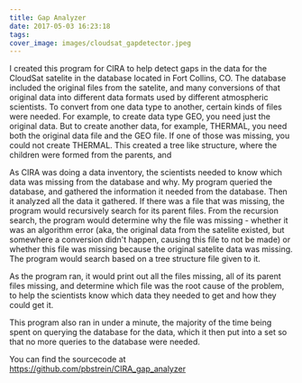 ```yaml
---
title: Gap Analyzer
date: 2017-05-03 16:23:18
tags:
cover_image: images/cloudsat_gapdetector.jpeg
---
```


I created this program for CIRA to help detect gaps in the data for the CloudSat satelite in the database located in Fort Collins, CO. The database included the original files from the satelite, and many conversions of that original data into different data formats used by different atmospheric scientists. To convert from one data type to another, certain kinds of files were needed. For example, to create data type GEO, you need just the original data. But to create another data, for example, THERMAL, you need both the original data file and the GEO file. If one of those was missing, you could not create THERMAL. This created a tree like structure, where the children were formed from the parents, and 

As CIRA was doing a data inventory, the scientists needed to know which data was missing from the database and why. My program queried the database, and gathered the information it needed from the database. Then it analyzed all the data it gathered. If there was a file that was missing, the program would recursively search for its parent files. From the recursion search, the program would determine why the file was missing - whether it was an algorithm error (aka, the original data from the satelite existed, but somewhere a conversion didn't happen, causing this file to not be made) or whether this file was missing because the original satelite data was missing. The program would search based on a tree structure file given to it.

As the program ran, it would print out all the files missing, all of its parent files missing, and determine which file was the root cause of the problem, to help the scientists know which data they needed to get and how they could get it.

This program also ran in under a minute, the majority of the time being spent on querying the database for the data, which it then put into a set so that no more queries to the database were needed.

You can find the sourcecode at https://github.com/pbstrein/CIRA_gap_analyzer